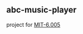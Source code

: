 ## abc-music-player  

project for [MIT-6.005](https://ocw.mit.edu/ans7870/6/6.005/s16/projects/abcplayer/)  


